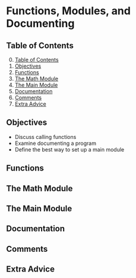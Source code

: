 # Functions, Modules, and Documenting

## Table of Contents

0. [Table of Contents](#table-of-contents)
1. [Objectives](#objectives)
2. [Functions](#functions)
3. [The Math Module](#the-math-module)
4. [The Main Module](#the-main-module)
5. [Documentation](#documentation)
6. [Comments](#comments)
7. [Extra Advice](#extra-advice)

## Objectives

- Discuss calling functions
- Examine documenting a program
- Define the best way to set up a main module

## Functions

## The Math Module

## The Main Module

## Documentation

## Comments

## Extra Advice
